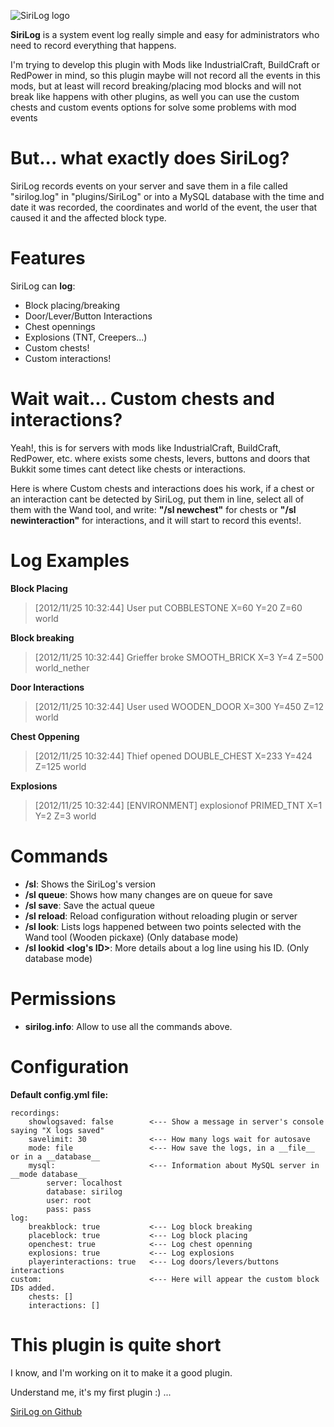 ![SiriLog logo](http://dev.bukkit.org/media/images/48/911/SiriLog.png)

__SiriLog__ is a system event log really simple and easy for administrators who need to record everything that happens.

I'm trying to develop this plugin with Mods like IndustrialCraft, BuildCraft or RedPower in mind, so this plugin maybe will not record all the events in this mods, but at least will record breaking/placing mod blocks and will not break like happens with other plugins, as well you can use the custom chests and custom events options for solve some problems with mod events

But... what exactly does SiriLog?
=================================
SiriLog records events on your server and save them in a file called "sirilog.log" in "plugins/SiriLog" or into a MySQL database with the time and date it was recorded, the coordinates and world of the event, the user that caused it and the affected block type.

Features
========
SiriLog can __log__:

- Block placing/breaking
- Door/Lever/Button Interactions
- Chest opennings
- Explosions (TNT, Creepers...)
- Custom chests!
- Custom interactions!

Wait wait... Custom chests and interactions?
============================================
Yeah!, this is for servers with mods like IndustrialCraft, BuildCraft, RedPower, etc. where exists some chests, levers, buttons and doors that Bukkit some times cant detect like chests or interactions.

Here is where Custom chests and interactions does his work, if a chest or an interaction cant be detected by SiriLog, put them in line, select all of them with the Wand tool, and write: __"/sl newchest"__ for chests or __"/sl newinteraction"__ for interactions, and it will start to record this events!.

Log Examples
============

__Block Placing__
> [2012/11/25 10:32:44] User put COBBLESTONE X=60 Y=20 Z=60 world

__Block breaking__
> [2012/11/25 10:32:44] Grieffer broke SMOOTH_BRICK X=3 Y=4 Z=500 world_nether

__Door Interactions__
> [2012/11/25 10:32:44] User used WOODEN_DOOR X=300 Y=450 Z=12 world

__Chest Oppening__
> [2012/11/25 10:32:44] Thief opened DOUBLE_CHEST X=233 Y=424 Z=125 world

__Explosions__
> [2012/11/25 10:32:44] \[ENVIRONMENT\] explosionof PRIMED_TNT X=1 Y=2 Z=3 world

Commands
========
- __/sl__: Shows the SiriLog's version
- __/sl queue__: Shows how many changes are on queue for save
- __/sl save__: Save the actual queue
- __/sl reload__: Reload configuration without reloading plugin or server
- __/sl look__: Lists logs happened between two points selected with the Wand tool (Wooden pickaxe) (Only database mode)
- __/sl lookid <log's ID>__: More details about a log line using his ID. (Only database mode)

Permissions
===========
- __sirilog.info__: Allow to use all the commands above.

Configuration
=============

__Default config.yml file:__

    recordings:
        showlogsaved: false        <--- Show a message in server's console saying "X logs saved"
        savelimit: 30              <--- How many logs wait for autosave
        mode: file                 <--- How save the logs, in a __file__ or in a __database__
        mysql:                     <--- Information about MySQL server in __mode database__
            server: localhost
            database: sirilog
            user: root
            pass: pass
    log:
        breakblock: true           <--- Log block breaking
        placeblock: true           <--- Log block placing
        openchest: true            <--- Log chest openning
        explosions: true           <--- Log explosions
        playerinteractions: true   <--- Log doors/levers/buttons interactions
    custom:                        <--- Here will appear the custom block IDs added.
        chests: []
        interactions: []

This plugin is quite short
==========================
I know, and I'm working on it to make it a good plugin.

Understand me, it's my first plugin :) ...

[SiriLog on Github](https://github.com/Sirikon/sirilog)
